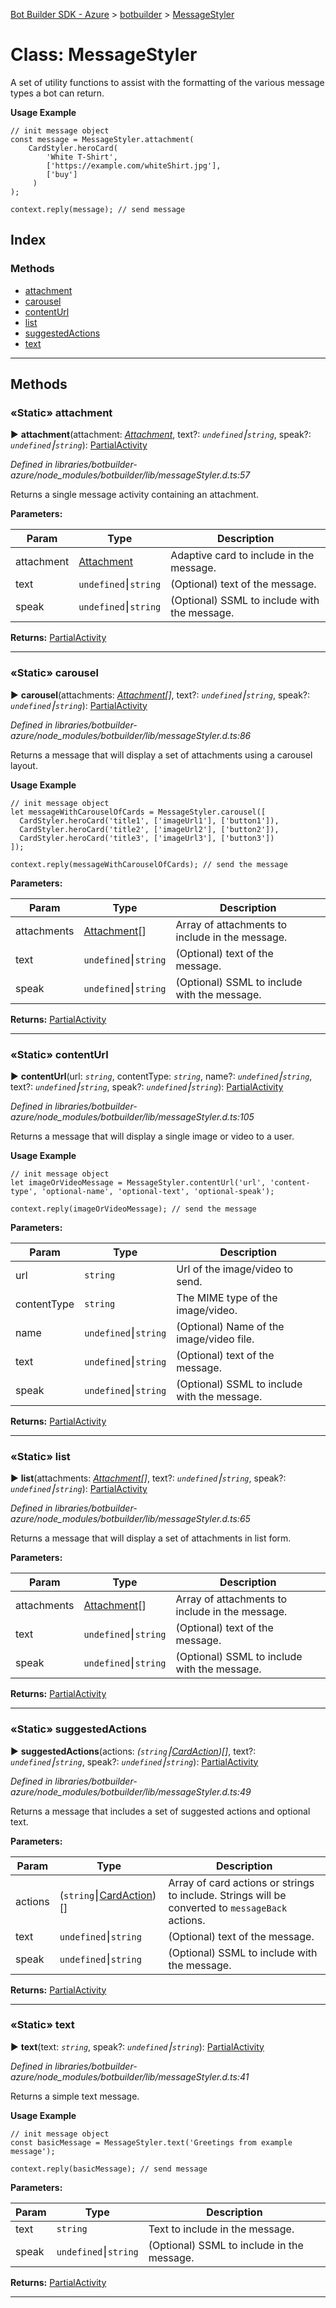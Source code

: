 [Bot Builder SDK - Azure](../README.md) > [botbuilder](../modules/botbuilder.md) > [MessageStyler](../classes/botbuilder.messagestyler.md)



# Class: MessageStyler


A set of utility functions to assist with the formatting of the various message types a bot can return.

**Usage Example**

    // init message object
    const message = MessageStyler.attachment(
        CardStyler.heroCard(
            'White T-Shirt',
            ['https://example.com/whiteShirt.jpg'],
            ['buy']
         )
    );

    context.reply(message); // send message

## Index

### Methods

* [attachment](botbuilder.messagestyler.md#attachment)
* [carousel](botbuilder.messagestyler.md#carousel)
* [contentUrl](botbuilder.messagestyler.md#contenturl)
* [list](botbuilder.messagestyler.md#list)
* [suggestedActions](botbuilder.messagestyler.md#suggestedactions)
* [text](botbuilder.messagestyler.md#text)



---
## Methods
<a id="attachment"></a>

### «Static» attachment

► **attachment**(attachment: *[Attachment](../interfaces/botbuilder.attachment.md)*, text?: *`undefined`⎮`string`*, speak?: *`undefined`⎮`string`*): [Partial](../interfaces/_node_modules__types_lodash_index_d_._.partial.md)[Activity](../interfaces/botbuilder.activity.md)



*Defined in libraries/botbuilder-azure/node_modules/botbuilder/lib/messageStyler.d.ts:57*



Returns a single message activity containing an attachment.


**Parameters:**

| Param | Type | Description |
| ------ | ------ | ------ |
| attachment | [Attachment](../interfaces/botbuilder.attachment.md)   |  Adaptive card to include in the message. |
| text | `undefined`⎮`string`   |  (Optional) text of the message. |
| speak | `undefined`⎮`string`   |  (Optional) SSML to include with the message. |





**Returns:** [Partial](../interfaces/_node_modules__types_lodash_index_d_._.partial.md)[Activity](../interfaces/botbuilder.activity.md)





___

<a id="carousel"></a>

### «Static» carousel

► **carousel**(attachments: *[Attachment](../interfaces/botbuilder.attachment.md)[]*, text?: *`undefined`⎮`string`*, speak?: *`undefined`⎮`string`*): [Partial](../interfaces/_node_modules__types_lodash_index_d_._.partial.md)[Activity](../interfaces/botbuilder.activity.md)



*Defined in libraries/botbuilder-azure/node_modules/botbuilder/lib/messageStyler.d.ts:86*



Returns a message that will display a set of attachments using a carousel layout.

**Usage Example**

    // init message object
    let messageWithCarouselOfCards = MessageStyler.carousel([
      CardStyler.heroCard('title1', ['imageUrl1'], ['button1']),
      CardStyler.heroCard('title2', ['imageUrl2'], ['button2']),
      CardStyler.heroCard('title3', ['imageUrl3'], ['button3'])
    ]);

    context.reply(messageWithCarouselOfCards); // send the message


**Parameters:**

| Param | Type | Description |
| ------ | ------ | ------ |
| attachments | [Attachment](../interfaces/botbuilder.attachment.md)[]   |  Array of attachments to include in the message. |
| text | `undefined`⎮`string`   |  (Optional) text of the message. |
| speak | `undefined`⎮`string`   |  (Optional) SSML to include with the message. |





**Returns:** [Partial](../interfaces/_node_modules__types_lodash_index_d_._.partial.md)[Activity](../interfaces/botbuilder.activity.md)





___

<a id="contenturl"></a>

### «Static» contentUrl

► **contentUrl**(url: *`string`*, contentType: *`string`*, name?: *`undefined`⎮`string`*, text?: *`undefined`⎮`string`*, speak?: *`undefined`⎮`string`*): [Partial](../interfaces/_node_modules__types_lodash_index_d_._.partial.md)[Activity](../interfaces/botbuilder.activity.md)



*Defined in libraries/botbuilder-azure/node_modules/botbuilder/lib/messageStyler.d.ts:105*



Returns a message that will display a single image or video to a user.

**Usage Example**

    // init message object
    let imageOrVideoMessage = MessageStyler.contentUrl('url', 'content-type', 'optional-name', 'optional-text', 'optional-speak');

    context.reply(imageOrVideoMessage); // send the message


**Parameters:**

| Param | Type | Description |
| ------ | ------ | ------ |
| url | `string`   |  Url of the image/video to send. |
| contentType | `string`   |  The MIME type of the image/video. |
| name | `undefined`⎮`string`   |  (Optional) Name of the image/video file. |
| text | `undefined`⎮`string`   |  (Optional) text of the message. |
| speak | `undefined`⎮`string`   |  (Optional) SSML to include with the message. |





**Returns:** [Partial](../interfaces/_node_modules__types_lodash_index_d_._.partial.md)[Activity](../interfaces/botbuilder.activity.md)





___

<a id="list"></a>

### «Static» list

► **list**(attachments: *[Attachment](../interfaces/botbuilder.attachment.md)[]*, text?: *`undefined`⎮`string`*, speak?: *`undefined`⎮`string`*): [Partial](../interfaces/_node_modules__types_lodash_index_d_._.partial.md)[Activity](../interfaces/botbuilder.activity.md)



*Defined in libraries/botbuilder-azure/node_modules/botbuilder/lib/messageStyler.d.ts:65*



Returns a message that will display a set of attachments in list form.


**Parameters:**

| Param | Type | Description |
| ------ | ------ | ------ |
| attachments | [Attachment](../interfaces/botbuilder.attachment.md)[]   |  Array of attachments to include in the message. |
| text | `undefined`⎮`string`   |  (Optional) text of the message. |
| speak | `undefined`⎮`string`   |  (Optional) SSML to include with the message. |





**Returns:** [Partial](../interfaces/_node_modules__types_lodash_index_d_._.partial.md)[Activity](../interfaces/botbuilder.activity.md)





___

<a id="suggestedactions"></a>

### «Static» suggestedActions

► **suggestedActions**(actions: *(`string`⎮[CardAction](../interfaces/botbuilder.cardaction.md))[]*, text?: *`undefined`⎮`string`*, speak?: *`undefined`⎮`string`*): [Partial](../interfaces/_node_modules__types_lodash_index_d_._.partial.md)[Activity](../interfaces/botbuilder.activity.md)



*Defined in libraries/botbuilder-azure/node_modules/botbuilder/lib/messageStyler.d.ts:49*



Returns a message that includes a set of suggested actions and optional text.


**Parameters:**

| Param | Type | Description |
| ------ | ------ | ------ |
| actions | (`string`⎮[CardAction](../interfaces/botbuilder.cardaction.md))[]   |  Array of card actions or strings to include. Strings will be converted to `messageBack` actions. |
| text | `undefined`⎮`string`   |  (Optional) text of the message. |
| speak | `undefined`⎮`string`   |  (Optional) SSML to include with the message. |





**Returns:** [Partial](../interfaces/_node_modules__types_lodash_index_d_._.partial.md)[Activity](../interfaces/botbuilder.activity.md)





___

<a id="text"></a>

### «Static» text

► **text**(text: *`string`*, speak?: *`undefined`⎮`string`*): [Partial](../interfaces/_node_modules__types_lodash_index_d_._.partial.md)[Activity](../interfaces/botbuilder.activity.md)



*Defined in libraries/botbuilder-azure/node_modules/botbuilder/lib/messageStyler.d.ts:41*



Returns a simple text message.

**Usage Example**

    // init message object
    const basicMessage = MessageStyler.text('Greetings from example message');

    context.reply(basicMessage); // send message


**Parameters:**

| Param | Type | Description |
| ------ | ------ | ------ |
| text | `string`   |  Text to include in the message. |
| speak | `undefined`⎮`string`   |  (Optional) SSML to include in the message. |





**Returns:** [Partial](../interfaces/_node_modules__types_lodash_index_d_._.partial.md)[Activity](../interfaces/botbuilder.activity.md)





___


